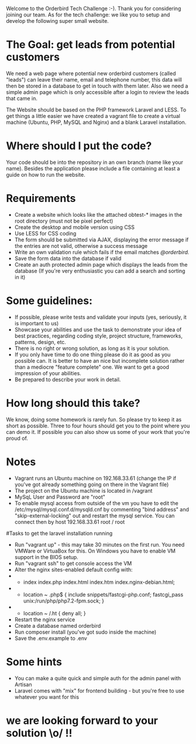 Welcome to the Orderbird Tech Challenge :-). Thank you for considering joining our team. As for the tech challenge: we like you to setup and develop the following super small website.

# The Goal: get leads from potential customers
We need a web page where potential new orderbird customers (called "leads") can leave their name, email and telephone number, this data will then be stored in a database to get in touch with them later.
Also we need a simple admin page which is only accessible after a login to review the leads that came in. 

The Website should be based on the PHP framework Laravel and LESS. To get things a little easier we have created a vagrant file to create a virtual machine (Ubuntu, PHP, MySQL and Nginx) and a blank Laravel installation.

# Where should I put the code?
Your code should be into the repository in an own branch (name like your name). Besides the application please include a file containing at least a guide on how to run the website.

# Requirements
- Create a website which looks like the attached obtest-* images in the root directory (must not be pixel perfect)
- Create the desktop and mobile version using CSS
- Use LESS for CSS coding
- The form should be submitted via AJAX, displaying the error message if the entries are not valid, otherwise a success message
- Write an own validation rule which fails if the email matches *@orderbird.*
- Save the form data into the database if valid
- Create an auth protected admin page which displays the leads from the database (If you're very enthusiastic you can add a search and sorting in it)

# Some guidelines:
- If possible, please write tests and validate your inputs (yes, seriously, it is important to us)
- Showcase your abilities and use the task to demonstrate your idea of best practices, regarding coding style, project structure, frameworks, patterns, design, etc.
- There is no right or wrong solution, as long as it is your solution.
- If you only have time to do one thing please do it as good as you possible can. It is better to have an nice but incomplete solution rather than a mediocre "feature complete" one. We want to get a good impression of your abilities.
- Be prepared to describe your work in detail.

# How long should this take?
We know, doing some homework is rarely fun. So please try to keep it as short as possible. Three to four hours should get you to the point where you can demo it. If possible you can also show us some of your work that you're proud of.

# Notes
- Vagrant runs an Ubuntu machine on 192.168.33.61 (change the IP if you've got already something going on there in the Vagrant file)
- The project on the Ubuntu machine is located in /vagrant 
- MySqL User and Password are "root"
- To enable mysql access from outside of the vm you have to edit the /etc/mysql/mysql.conf.d/mysqld.cnf by commenting "bind address" and "skip-external-locking" out and restart the mysql service.
You can connect then by host 192.168.33.61 root / root

#Tasks to get the laravel installation running
- Run "vagrant up" - this may take 30 minutes on the first run. You need VMWare or VirtuaBox for this. On Windows you have to enable VM support in the BIOS setup.
- Run "vagrant ssh" to get console access the VM
- Alter the nginx sites-enabled default config with:
- - index index.php index.html index.htm index.nginx-debian.html;
- - location ~ \.php$ {
            include snippets/fastcgi-php.conf;
            fastcgi_pass unix:/run/php/php7.2-fpm.sock;
        }
- - location ~ /\.ht {
             deny all;
         }
- Restart the nginx service
- Create a database named orderbird
- Run composer install (you've got sudo inside the machine)
- Save the .env.example to .env

# Some hints
- You can make a quite quick and simple auth for the admin panel with Artisan
- Laravel comes with "mix" for frontend building - but you're free to use whatever you want for this

# we are looking forward to your solution \o/ !!
